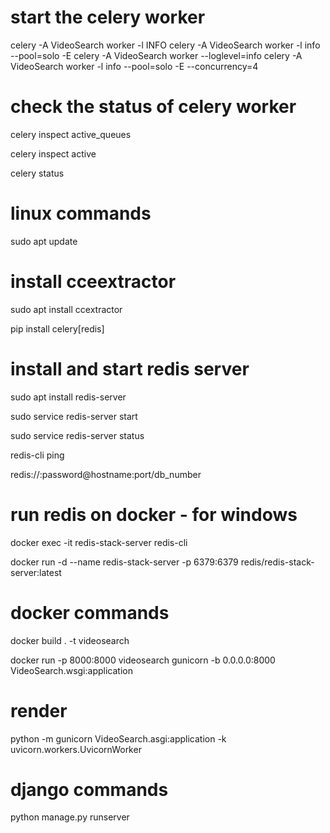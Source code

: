 # start the celery worker
celery -A VideoSearch worker -l INFO
celery -A VideoSearch worker -l info --pool=solo -E 
celery -A VideoSearch worker --loglevel=info
celery -A VideoSearch worker -l info --pool=solo -E --concurrency=4

# check the status of celery worker
celery inspect active_queues

celery inspect active

celery status  

# linux commands 

sudo apt update

# install cceextractor

sudo apt install ccextractor

pip install celery[redis]

# install and start redis server

sudo apt install redis-server

sudo service redis-server start

sudo service redis-server status

redis-cli ping

redis://:password@hostname:port/db_number

# run redis on docker - for windows

docker exec -it redis-stack-server redis-cli

docker run -d --name redis-stack-server -p 6379:6379 redis/redis-stack-server:latest

# docker commands

docker build . -t videosearch

docker run -p 8000:8000 videosearch gunicorn -b 0.0.0.0:8000 VideoSearch.wsgi:application

# render

python -m gunicorn VideoSearch.asgi:application -k uvicorn.workers.UvicornWorker



# django commands

python manage.py runserver   
